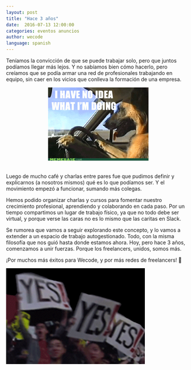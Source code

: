 ```yaml
---
layout: post
title: "Hace 3 años"
date:  2016-07-13 12:00:00
categories: eventos anuncios
author: wecode
language: spanish
---
```


Teníamos la convicción de que se puede trabajar solo, pero que juntos podíamos llegar más lejos. Y no sabíamos bien cómo hacerlo, pero creíamos que se podía armar una red de profesionales trabajando en equipo, sin caer en los vicios que conlleva la formación de una empresa.

<div style="text-align: center">
	<img src="/images/posts/no-idea.gif"/>
</div>

<br/>

Luego de mucho café y charlas entre pares fue que pudimos definir y explicarnos (a nosotros mismos) qué es lo que podíamos ser. Y el movimiento empezó a funcionar, sumando más colegas.

Hemos podido organizar charlas y cursos para fomentar nuestro crecimiento profesional, aprendiendo y colaborando en cada paso. Por un tiempo compartimos un lugar de trabajo físico, ya que no todo debe ser virtual, y porque verse las caras no es lo mismo que las caritas en Slack.

Se rumorea que vamos a seguir explorando este concepto, y lo vamos a extender a un espacio de trabajo autogestionado. Todo, con la misma filosofía que nos guió hasta donde estamos ahora.
Hoy, pero hace 3 años, comenzamos a unir fuerzas. Porque los freelancers, unidos, somos más.

¡Por muchos más éxitos para Wecode, y por más redes de freelancers! :cake:

<img src="/images/posts/yes.gif" class="full"/>